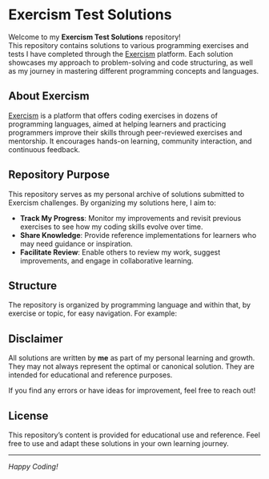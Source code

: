# Exercism Test Solutions

Welcome to my **Exercism Test Solutions** repository!  
This repository contains solutions to various programming exercises and tests I have completed through the [Exercism](https://exercism.org/) platform. Each solution showcases my approach to problem-solving and code structuring, as well as my journey in mastering different programming concepts and languages.

## About Exercism

[Exercism](https://exercism.org/) is a platform that offers coding exercises in dozens of programming languages, aimed at helping learners and practicing programmers improve their skills through peer-reviewed exercises and mentorship. It encourages hands-on learning, community interaction, and continuous feedback.

## Repository Purpose

This repository serves as my personal archive of solutions submitted to Exercism challenges. By organizing my solutions here, I aim to:

- **Track My Progress**: Monitor my improvements and revisit previous exercises to see how my coding skills evolve over time.
- **Share Knowledge**: Provide reference implementations for learners who may need guidance or inspiration.
- **Facilitate Review**: Enable others to review my work, suggest improvements, and engage in collaborative learning.

## Structure

The repository is organized by programming language and within that, by exercise or topic, for easy navigation. For example:

## Disclaimer

All solutions are written by **me** as part of my personal learning and growth. They may not always represent the optimal or canonical solution. They are intended for educational and reference purposes.

If you find any errors or have ideas for improvement, feel free to reach out!

## License

This repository’s content is provided for educational use and reference. Feel free to use and adapt these solutions in your own learning journey.

---

*Happy Coding!*
